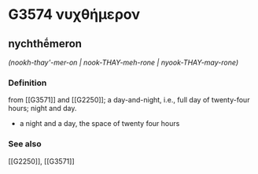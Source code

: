 # G3574 νυχθήμερον

## nychthḗmeron

_(nookh-thay'-mer-on | nook-THAY-meh-rone | nyook-THAY-may-rone)_

### Definition

from [[G3571]] and [[G2250]]; a day-and-night, i.e., full day of twenty-four hours; night and day.

- a night and a day, the space of twenty four hours

### See also

[[G2250]], [[G3571]]

